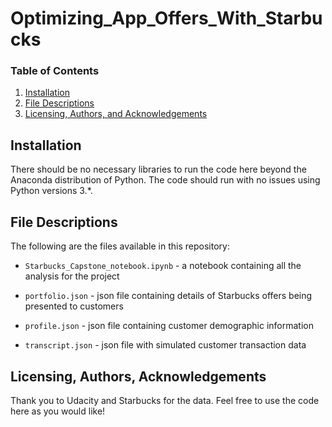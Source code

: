 # Optimizing_App_Offers_With_Starbucks

### Table of Contents

1. [Installation](#installation)
2. [File Descriptions](#files)
3. [Licensing, Authors, and Acknowledgements](#licensing)

## Installation <a name="installation"></a>

There should be no necessary libraries to run the code here beyond the Anaconda distribution of Python.  The code should run with no issues using Python versions 3.*.


## File Descriptions <a name="files"></a>

The following are the files available in this repository:

* `Starbucks_Capstone_notebook.ipynb` - a notebook containing all the analysis for the project

* `portfolio.json` - json file containing details of Starbucks offers being presented to customers

* `profile.json` - json file containing customer demographic information

* `transcript.json` - json file with simulated customer transaction data


## Licensing, Authors, Acknowledgements<a name="licensing"></a>

Thank you to Udacity and Starbucks for the data. Feel free to use the code here as you would like!
